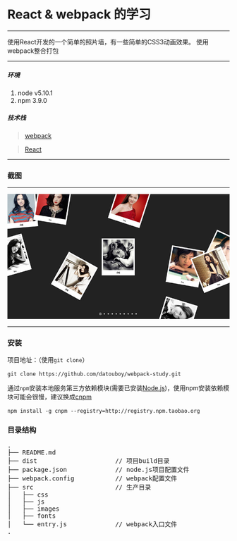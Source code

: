 # React & webpack 的学习

---

使用React开发的一个简单的照片墙，有一些简单的CSS3动画效果。
使用webpack整合打包

---

##### 环境
 1. node v5.10.1
 2. npm 3.9.0

##### 技术栈

> [webpack](http://webpack.github.io/docs/)

> [React](http://docs.reactjs-china.com/react/docs/getting-started.zh-CN.html)

---
### 截图

---

![print](./src/print/demo.jpg)

---

### 安装
项目地址：（使用`git clone`）

```shell
git clone https://github.com/datouboy/webpack-study.git
```

通过`npm`安装本地服务第三方依赖模块(需要已安装[Node.js](https://nodejs.org/))，使用npm安装依赖模块可能会很慢，建议换成[cnpm](http://cnpmjs.org/)

```shell
npm install -g cnpm --registry=http://registry.npm.taobao.org
```

### 目录结构
<pre>
.
├── README.md           
├── dist                     // 项目build目录
├── package.json             // node.js项目配置文件
├── webpack.config           // webpack配置文件
├── src                      // 生产目录
│   ├── css
│   ├── js
│   ├── images
│   ├── fonts
│   └── entry.js             // webpack入口文件
.
</pre>
